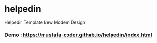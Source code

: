 # helpedin
Helpedin Template New Modern Design

### Demo : https://mustafa-coder.github.io/helpedin/index.html
